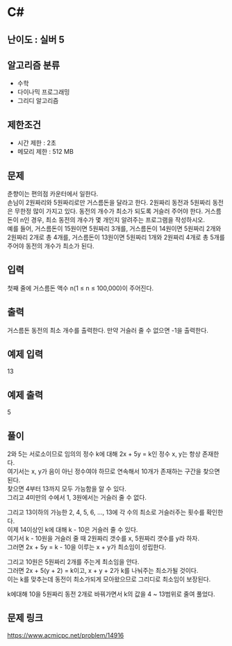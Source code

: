 # C#

## 난이도 : 실버 5

## 알고리즘 분류
  - 수학
  - 다이나믹 프로그래밍
  - 그리디 알고리즘

## 제한조건
  - 시간 제한 : 2초
  - 메모리 제한 : 512 MB

## 문제
춘향이는 편의점 카운터에서 일한다.<br/>
손님이 2원짜리와 5원짜리로만 거스름돈을 달라고 한다. 2원짜리 동전과 5원짜리 동전은 무한정 많이 가지고 있다. 동전의 개수가 최소가 되도록 거슬러 주어야 한다. 거스름돈이 n인 경우, 최소 동전의 개수가 몇 개인지 알려주는 프로그램을 작성하시오.<br/>
예를 들어, 거스름돈이 15원이면 5원짜리 3개를, 거스름돈이 14원이면 5원짜리 2개와 2원짜리 2개로 총 4개를, 거스름돈이 13원이면 5원짜리 1개와 2원짜리 4개로 총 5개를 주어야 동전의 개수가 최소가 된다.<br/>


## 입력
첫째 줄에 거스름돈 액수 n(1 ≤ n ≤ 100,000)이 주어진다.<br/>


## 출력
거스름돈 동전의 최소 개수를 출력한다. 만약 거슬러 줄 수 없으면 -1을 출력한다.<br/>


## 예제 입력
13<br/>


## 예제 출력
5<br/>


## 풀이
2와 5는 서로소이므로 임의의 정수 k에 대해 2x + 5y = k인 정수 x, y는 항상 존재한다.<br/>
여기서는 x, y가 음이 아닌 정수여야 하므로 연속해서 10개가 존재하는 구간을 찾으면 된다.<br/>
찾으면 4부터 13까지 모두 가능함을 알 수 있다.<br/>
그리고 4미만의 수에서 1, 3원에서는 거슬러 줄 수 없다.<br/>


그리고 13이하의 가능한 2, 4, 5, 6, ..., 13에 각 수의 최소로 거슬러주는 횟수를 확인한다.<br/>
이제 14이상인 k에 대해 k - 10은 거슬러 줄 수 있다.<br/>
여기서 k - 10원을 거슬러 줄 때 2원짜리 갯수를 x, 5원짜리 갯수를 y라 하자.<br/>
그러면 2x + 5y = k - 10을 이루는 x + y가 최소임이 성립한다.<br/>


그리고 10원은 5원짜리 2개를 주는게 최소임을 안다.<br/>
그러면 2x + 5(y + 2) = k이고, x + y + 2가 k를 나눠주는 최소가될 것이다.<br/>
이는 k를 맞추는데 동전이 최소가되게 모아왔으므로 그리디로 최소임이 보장된다.<br/>


k에대해 10을 5원짜리 동전 2개로 바꿔가면서 k의 값을 4 ~ 13범위로 줄여 풀었다.<br/>


## 문제 링크
https://www.acmicpc.net/problem/14916